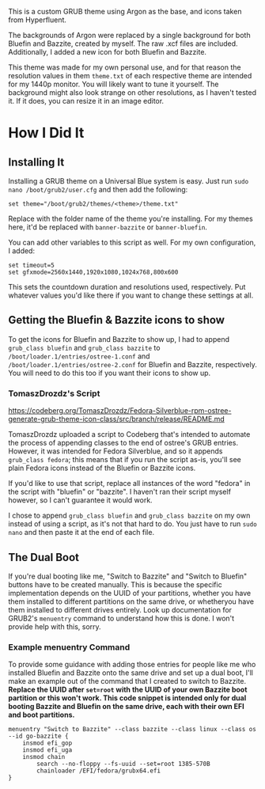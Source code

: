 This is a custom GRUB theme using Argon as the base, and icons taken from Hyperfluent.

The backgrounds of Argon were replaced by a single background for both Bluefin and Bazzite, created by myself. The raw .xcf files are included. Additionally, I added a new icon for both Bluefin and Bazzite.

This theme was made for my own personal use, and for that reason the resolution values in them `theme.txt` of each respective theme are intended for my 1440p monitor. You will likely want to tune it yourself. The background might also look strange on other resolutions, as I haven't tested it. If it does, you can resize it in an image editor.

# How I Did It
## Installing It
Installing a GRUB theme on a Universal Blue system is easy. Just run `sudo nano /boot/grub2/user.cfg` and then add the following:
```
set theme="/boot/grub2/themes/<theme>/theme.txt"
```
Replace <theme> with the folder name of the theme you're installing. For my themes here, it'd be replaced with `banner-bazzite` or `banner-bluefin`.

You can add other variables to this script as well. For my own configuration, I added:
```
set timeout=5
set gfxmode=2560x1440,1920x1080,1024x768,800x600
```
This sets the countdown duration and resolutions used, respectively. Put whatever values you'd like there if you want to change these settings at all.

## Getting the Bluefin & Bazzite icons to show
To get the icons for Bluefin and Bazzite to show up, I had to append `grub_class bluefin` and `grub_class bazzite` to `/boot/loader.1/entries/ostree-1.conf` and `/boot/loader.1/entries/ostree-2.conf` for Bluefin and Bazzite, respectively. You will need to do this too if you want their icons to show up.

### TomaszDrozdz's Script
https://codeberg.org/TomaszDrozdz/Fedora-Silverblue-rpm-ostree-generate-grub-theme-icon-class/src/branch/release/README.md

TomaszDrozdz uploaded a script to Codeberg that's intended to automate the process of appending classes to the end of ostree's GRUB entries. However, it was intended for Fedora Silverblue, and so it appends `grub_class fedora`; this means that if you run the script as-is, you'll see plain Fedora icons instead of the Bluefin or Bazzite icons.

If you'd like to use that script, replace all instances of the word "fedora" in the script with "bluefin" or "bazzite". I haven't ran their script myself however, so I can't guarantee it would work.

I chose to append `grub_class bluefin` and `grub_class bazzite` on my own instead of using a script, as it's not that hard to do. You just have to run `sudo nano` and then paste it at the end of each file.

## The Dual Boot
If you're dual booting like me, "Switch to Bazzite" and "Switch to Bluefin" buttons have to be created manually. This is because the specific implementation depends on the UUID of your partitions, whether you have them installed to different partitions on the same drive, or whetheryou have them installed to different drives entirely. Look up documentation for GRUB2's `menuentry` command to understand how this is done. I won't provide help with this, sorry.

### Example menuentry Command
To provide some guidance with adding those entries for people like me who installed Bluefin and Bazzite onto the same drive and set up a dual boot, I'll make an example out of the command that I created to switch to Bazzite. **Replace the UUID after `set=root` with the UUID of your own Bazzite boot partition or this won't work. This code snippet is intended only for dual booting Bazzite and Bluefin on the same drive, each with their own EFI and boot partitions.**

```
menuentry "Switch to Bazzite" --class bazzite --class linux --class os --id go-bazzite {
	insmod efi_gop
	insmod efi_uga
	insmod chain
        search --no-floppy --fs-uuid --set=root 1385-570B
        chainloader /EFI/fedora/grubx64.efi
}
```
